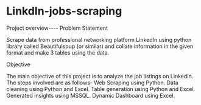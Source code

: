 # LinkdIn-jobs-scraping
Project overview----
Problem Statement

Scrape data from professional networking platform LinkedIn using python library called Beautifulsoup (or similar) and collate information in the given format and make 3 tables using the data.


Objective

The main objective of this project is to analyze the job listings on LinkedIn. The steps involved are as follows-
Web Scraping using Python.
Data cleaning using Python and Excel.
Table generation using Python and Excel.
Generated insights using MSSQL.
Dynamic Dashboard using Excel.


